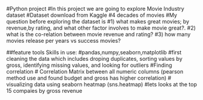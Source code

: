 #Python project 
#In this project we are going to explore Movie Industry dataset
#Dataset download from Kaggle 
#4 decades of movies
#My question before exploring the dataset is
#1) what makes great movies; by revenue,by rating, and what other factor involves to make movie great?.
#2) what is the co-relation between movie revenue and rating?
#3) how many movies release per years vs success movies?

##feature tools Skills in use:
        #pandas,numpy,seaborn,matplotlib
        #first cleaning the data which includes droping duplicates, sorting values by gross, identifying missing values, and looking for outliers
        #Finding correlation 
        # Correlation Matrix between all numeric columns (pearson method use and found budget and gross has higher correlation)
        # visualizing data using seaborn heatmap (sns.heatmap)
        #lets looks at the top 15 compaies by gross revenue
